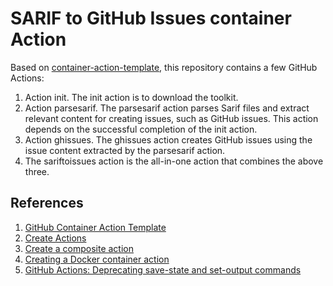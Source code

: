 # SARIF to GitHub Issues container Action

Based on
[container-action-template](https://github.com/actions/container-action), this
repository contains a few GitHub Actions:

1. Action init. The init action is to download the toolkit.
1. Action parsesarif. The parsesarif action parses Sarif files and extract
   relevant content for creating issues, such as GitHub issues. This action
   depends on the successful completion of the init action.
1. Action ghissues. The ghissues action creates GitHub issues using the issue
   content extracted by the parsesarif action.
1. The sariftoissues action is the all-in-one action that combines the above
   three.

## References

1. [GitHub Container Action Template](https://github.com/actions/container-action)
1. [Create Actions](https://docs.github.com/en/enterprise-cloud@latest/actions/sharing-automations/creating-actions)
1. [Create a composite action](https://docs.github.com/en/enterprise-cloud@latest/actions/sharing-automations/creating-actions/creating-a-composite-action)
1. [Creating a Docker container action](https://docs.github.com/en/actions/sharing-automations/creating-actions/creating-a-docker-container-action)
1. [GitHub Actions: Deprecating save-state and set-output commands](https://github.blog/changelog/2022-10-11-github-actions-deprecating-save-state-and-set-output-commands/)
